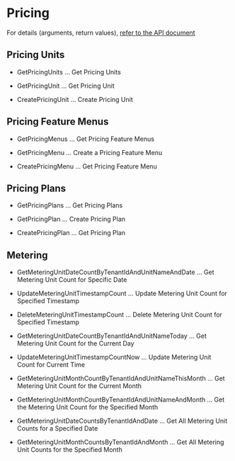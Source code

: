 # Pricing

For details (arguments, return values), [refer to the API document](https://docs.saasus.io/reference/getpricingunits)

## Pricing Units

- GetPricingUnits ... Get Pricing Units

- GetPricingUnit ... Get Pricing Unit
- CreatePricingUnit ... Create Pricing Unit

## Pricing Feature Menus

- GetPricingMenus ... Get Pricing Feature Menus

- GetPricingMenu ... Create a Pricing Feature Menu
- CreatePricingMenu ... Get Pricing Feature Menu

## Pricing Plans

- GetPricingPlans ... Get Pricing Plans

- GetPricingPlan ... Create Pricing Plan
- CreatePricingPlan ... Get Pricing Plan

## Metering

- GetMeteringUnitDateCountByTenantIdAndUnitNameAndDate ... Get Metering Unit Count for Specific Date
- UpdateMeteringUnitTimestampCount ... Update Metering Unit Count for Specified Timestamp
- DeleteMeteringUnitTimestampCount ... Delete Metering Unit Count for Specified Timestamp

- GetMeteringUnitDateCountByTenantIdAndUnitNameToday ... Get Metering Unit Count for the Current Day
- UpdateMeteringUnitTimestampCountNow ... Update Metering Unit Count for Current Time

- GetMeteringUnitMonthCountByTenantIdAndUnitNameThisMonth ... Get Metering Unit Count for the Current Month
- GetMeteringUnitMonthCountByTenantIdAndUnitNameAndMonth ... Get the Metering Unit Count for the Specified Month

- GetMeteringUnitDateCountsByTenantIdAndDate ... Get All Metering Unit Counts for a Specified Date
- GetMeteringUnitMonthCountsByTenantIdAndMonth ... Get All Metering Unit Counts for the Specified Month

